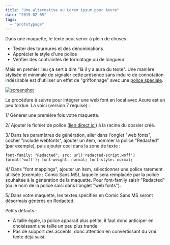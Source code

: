 ```yaml
---
title: "Une alternative au Lorem ipsum pour Axure"
date: "2015-02-05"
tags:
  - "prototypage"
---
```


Dans une maquette, le texte peut servir à plein de choses :

- Tester des tournures et des dénominations
- Apprécier le style d'une police
- Vérifier des contraintes de formatage ou de longueur

Mais en premier lieu ça sert à dire "là il y a aura du texte". Une manière stylisée et minimale de signaler cette présence sans induire de connotation indésirable est d'utiliser un effet de "griffonnage" avec une [police spéciale](https://github.com/christiannaths/Redacted-Font).

[![screenshot](/blog/assets/images/redacted.png " Cliquer pour voir une démo")](http://toutcequibouge.net/Divers/Redacted/home.html)

La procédure à suivre pour intégrer une web font en local avec Axure est un peu tordue. La voici (version 7 requise) :

1/ Générer une première fois votre maquette.

2/ Ajouter le fichier de police ([lien direct ici](https://github.com/christiannaths/Redacted-Font/blob/old-sources/fonts/web/redacted-script-bold.woff?raw=true)) à la racine du dossier créé.

3/ Dans les paramètres de génération, aller dans l'onglet "web fonts", cocher "include webfonts", ajouter un item, nommer la police "Redacted" (par exemple), puis ajouter ceci dans la zone de texte :

`font-family: "Redacted"; src: url('redacted-script.woff') format('woff'); font-weight: normal; font-style: normal;`

4/ Dans "font mappings", ajouter un item, sélectionner une police rarement utilisée (exemple : Comic Sans MS), laquelle sera remplacée par la police souhaitée à la génération de la maquette. Pour font-family saisir "Redacted" (ou le nom de la police saisi dans l'onglet "web fonts").

5/ Dans votre maquette, les textes spécifiés en Comic Sans MS seront désormais générés en Redacted.

Petits défauts :

- A taille égale, la police apparait plus petite, il faut donc anticiper en choisissant une taille un peu plus trande.
- Pas de support des accents, donc attention en convertissant du vrai texte déjà saisi.
